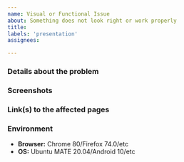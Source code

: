 ```yaml
---
name: Visual or Functional Issue
about: Something does not look right or work properly
title:
labels: 'presentation'
assignees:

---
```


### Details about the problem



### Screenshots



### Link(s) to the affected pages



### Environment

- **Browser:** Chrome 80/Firefox 74.0/etc
- **OS:** Ubuntu MATE 20.04/Android 10/etc
